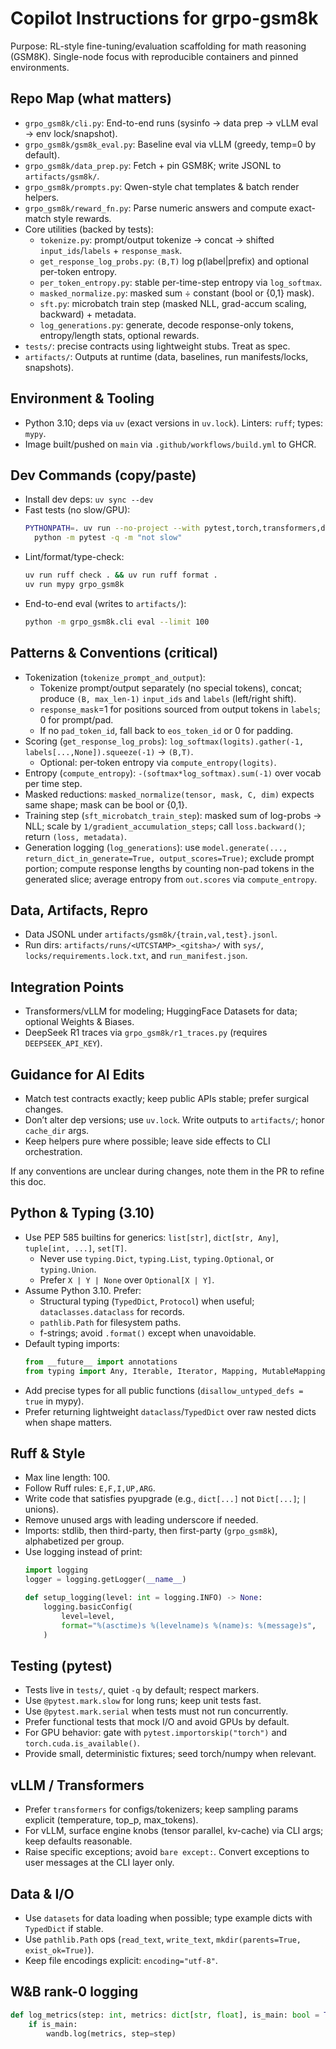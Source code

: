# Copilot Instructions for grpo-gsm8k

Purpose: RL-style fine-tuning/evaluation scaffolding for math reasoning (GSM8K). Single-node focus with reproducible containers and pinned environments.

## Repo Map (what matters)
- `grpo_gsm8k/cli.py`: End-to-end runs (sysinfo → data prep → vLLM eval → env lock/snapshot).
- `grpo_gsm8k/gsm8k_eval.py`: Baseline eval via vLLM (greedy, temp=0 by default).
- `grpo_gsm8k/data_prep.py`: Fetch + pin GSM8K; write JSONL to `artifacts/gsm8k/`.
- `grpo_gsm8k/prompts.py`: Qwen-style chat templates & batch render helpers.
- `grpo_gsm8k/reward_fn.py`: Parse numeric answers and compute exact-match style rewards.
- Core utilities (backed by tests):
  - `tokenize.py`: prompt/output tokenize → concat → shifted `input_ids`/`labels` + `response_mask`.
  - `get_response_log_probs.py`: `(B,T)` log p(label|prefix) and optional per-token entropy.
  - `per_token_entropy.py`: stable per-time-step entropy via `log_softmax`.
  - `masked_normalize.py`: masked sum ÷ constant (bool or {0,1} mask).
  - `sft.py`: microbatch train step (masked NLL, grad-accum scaling, backward) + metadata.
  - `log_generations.py`: generate, decode response-only tokens, entropy/length stats, optional rewards.
- `tests/`: precise contracts using lightweight stubs. Treat as spec.
- `artifacts/`: Outputs at runtime (data, baselines, run manifests/locks, snapshots).

## Environment & Tooling
- Python 3.10; deps via `uv` (exact versions in `uv.lock`). Linters: `ruff`; types: `mypy`.
- Image built/pushed on `main` via `.github/workflows/build.yml` to GHCR.

## Dev Commands (copy/paste)
- Install dev deps: `uv sync --dev`
- Fast tests (no slow/GPU):
  ```bash
  PYTHONPATH=. uv run --no-project --with pytest,torch,transformers,datasets \
    python -m pytest -q -m "not slow"
  ```
- Lint/format/type-check:
  ```bash
  uv run ruff check . && uv run ruff format .
  uv run mypy grpo_gsm8k
  ```
- End-to-end eval (writes to `artifacts/`):
  ```bash
  python -m grpo_gsm8k.cli eval --limit 100
  ```

## Patterns & Conventions (critical)
- Tokenization (`tokenize_prompt_and_output`):
  - Tokenize prompt/output separately (no special tokens), concat; produce `(B, max_len-1)` `input_ids` and `labels` (left/right shift).
  - `response_mask`=1 for positions sourced from output tokens in `labels`; 0 for prompt/pad.
  - If no `pad_token_id`, fall back to `eos_token_id` or 0 for padding.
- Scoring (`get_response_log_probs`): `log_softmax(logits).gather(-1, labels[...,None]).squeeze(-1)` → `(B,T)`.
  - Optional: per-token entropy via `compute_entropy(logits)`.
- Entropy (`compute_entropy`): `-(softmax*log_softmax).sum(-1)` over vocab per time step.
- Masked reductions: `masked_normalize(tensor, mask, C, dim)` expects same shape; mask can be bool or {0,1}.
- Training step (`sft_microbatch_train_step`): masked sum of log-probs → NLL; scale by `1/gradient_accumulation_steps`; call `loss.backward()`; return `(loss, metadata)`.
- Generation logging (`log_generations`): use `model.generate(..., return_dict_in_generate=True, output_scores=True)`; exclude prompt portion; compute response lengths by counting non-pad tokens in the generated slice; average entropy from `out.scores` via `compute_entropy`.

## Data, Artifacts, Repro
- Data JSONL under `artifacts/gsm8k/{train,val,test}.jsonl`.
- Run dirs: `artifacts/runs/<UTCSTAMP>_<gitsha>/` with `sys/`, `locks/requirements.lock.txt`, and `run_manifest.json`.

## Integration Points
- Transformers/vLLM for modeling; HuggingFace Datasets for data; optional Weights & Biases.
- DeepSeek R1 traces via `grpo_gsm8k/r1_traces.py` (requires `DEEPSEEK_API_KEY`).

## Guidance for AI Edits
- Match test contracts exactly; keep public APIs stable; prefer surgical changes.
- Don’t alter dep versions; use `uv.lock`. Write outputs to `artifacts/`; honor `cache_dir` args.
- Keep helpers pure where possible; leave side effects to CLI orchestration.

If any conventions are unclear during changes, note them in the PR to refine this doc.

## Python & Typing (3.10)
- Use PEP 585 builtins for generics: `list[str]`, `dict[str, Any]`, `tuple[int, ...]`, `set[T]`.
  - Never use `typing.Dict`, `typing.List`, `typing.Optional`, or `typing.Union`.
  - Prefer `X | Y | None` over `Optional[X | Y]`.
- Assume Python 3.10. Prefer:
  - Structural typing (`TypedDict`, `Protocol`) when useful; `dataclasses.dataclass` for records.
  - `pathlib.Path` for filesystem paths.
  - f-strings; avoid `.format()` except when unavoidable.
- Default typing imports:
  ```python
  from __future__ import annotations
  from typing import Any, Iterable, Iterator, Mapping, MutableMapping, Sequence
  ```
- Add precise types for all public functions (`disallow_untyped_defs = true` in mypy).
- Prefer returning lightweight `dataclass`/`TypedDict` over raw nested dicts when shape matters.

## Ruff & Style
- Max line length: 100.
- Follow Ruff rules: `E,F,I,UP,ARG`.
- Write code that satisfies pyupgrade (e.g., `dict[...]` not `Dict[...]`; `|` unions).
- Remove unused args with leading underscore if needed.
- Imports: stdlib, then third-party, then first-party (`grpo_gsm8k`), alphabetized per group.
- Use logging instead of print:
  ```python
  import logging
  logger = logging.getLogger(__name__)

  def setup_logging(level: int = logging.INFO) -> None:
      logging.basicConfig(
          level=level,
          format="%(asctime)s %(levelname)s %(name)s: %(message)s",
      )
  ```

## Testing (pytest)
- Tests live in `tests/`, quiet `-q` by default; respect markers.
- Use `@pytest.mark.slow` for long runs; keep unit tests fast.
- Use `@pytest.mark.serial` when tests must not run concurrently.
- Prefer functional tests that mock I/O and avoid GPUs by default.
- For GPU behavior: gate with `pytest.importorskip("torch")` and `torch.cuda.is_available()`.
- Provide small, deterministic fixtures; seed torch/numpy when relevant.

## vLLM / Transformers
- Prefer `transformers` for configs/tokenizers; keep sampling params explicit (temperature, top_p, max_tokens).
- For vLLM, surface engine knobs (tensor parallel, kv-cache) via CLI args; keep defaults reasonable.
- Raise specific exceptions; avoid `bare except:`. Convert exceptions to user messages at the CLI layer only.

## Data & I/O
- Use `datasets` for data loading when possible; type example dicts with `TypedDict` if stable.
- Use `pathlib.Path` ops (`read_text`, `write_text`, `mkdir(parents=True, exist_ok=True)`).
- Keep file encodings explicit: `encoding="utf-8"`.

## W&B rank-0 logging
```python
def log_metrics(step: int, metrics: dict[str, float], is_main: bool = True) -> None:
    if is_main:
        wandb.log(metrics, step=step)
```

